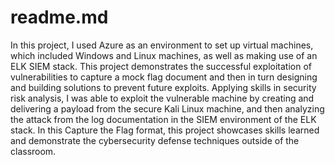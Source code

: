 # readme.md

In this project, I used Azure as an environment to set up virtual machines, which included Windows and Linux machines, as well as making use of an ELK SIEM stack. This project demonstrates the successful exploitation of vulnerabilities to capture a mock flag document and then in turn designing and building solutions to prevent future exploits. Applying skills in security risk analysis, I was able to exploit the vulnerable machine by creating and delivering a payload from the secure Kali Linux machine, and then analyzing the attack from the log documentation in the SIEM environment of the ELK stack. In this Capture the Flag format, this project showcases skills learned and demonstrate the cybersecurity defense techniques outside of the classroom.
